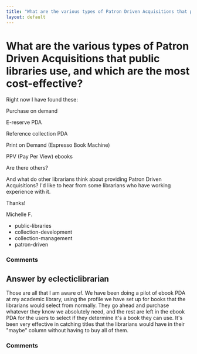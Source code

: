 ```yaml
---
title: "What are the various types of Patron Driven Acquisitions that public libraries use, and which are the most cost-effective?"
layout: default
---
```

What are the various types of Patron Driven Acquisitions that public libraries use, and which are the most cost-effective?
=====================
Right now I have found these:

Purchase on demand

E-reserve PDA

Reference collection PDA

Print on Demand (Espresso Book Machine)

PPV (Pay Per View) ebooks

Are there others?

And what do other librarians think about providing Patron Driven
Acquisitions? I'd like to hear from some librarians who have working
experience with it.

Thanks!

Michelle F.

<ul class="tags"><li class="tag">public-libraries</li><li class="tag">collection-development</li><li class="tag">collection-management</li><li class="tag">patron-driven</li></ul>

### Comments ###


Answer by eclecticlibrarian
----------------
Those are all that I am aware of. We have been doing a pilot of ebook
PDA at my academic library, using the profile we have set up for books
that the librarians would select from normally. They go ahead and
purchase whatever they know we absolutely need, and the rest are left in
the ebook PDA for the users to select if they determine it's a book they
can use. It's been very effective in catching titles that the librarians
would have in their "maybe" column without having to buy all of them.

### Comments ###

